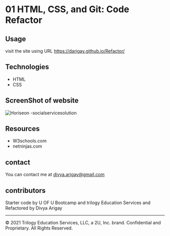 # 01 HTML, CSS, and Git: Code Refactor

## Usage
visit the site using URL https://darigay.github.io/Refactor/

## Technologies
- HTML
- CSS

## ScreenShot of website
![Horiseon -socialservicesolution](https://user-images.githubusercontent.com/94805706/147007516-dc573d9f-609b-4758-ad48-c84515fffaf1.jpg)


## Resources
- W3schools.com
- netninjas.com

## contact
You can contact me at divya.arigay@gmail.com

## contributors
Starter code by U OF U Bootcamp and trilogy Education Services and Refactored by Divya Arigay

- - -
© 2021 Trilogy Education Services, LLC, a 2U, Inc. brand. Confidential and Proprietary. All Rights Reserved.
